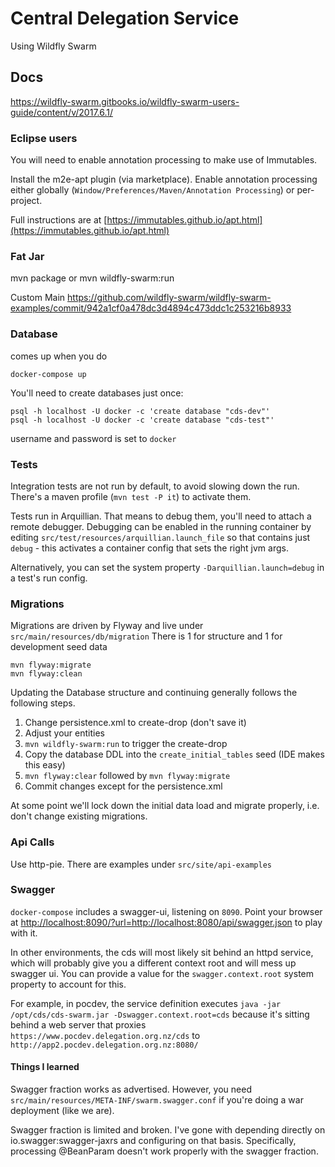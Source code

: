 # Central Delegation Service

Using Wildfly Swarm

## Docs
https://wildfly-swarm.gitbooks.io/wildfly-swarm-users-guide/content/v/2017.6.1/

### Eclipse users
You will need to enable annotation processing to make use of Immutables.

Install the m2e-apt plugin (via marketplace).
Enable annotation processing either globally (`Window/Preferences/Maven/Annotation Processing`) or per-project.

Full instructions are at [https://immutables.github.io/apt.html](https://immutables.github.io/apt.html)

### Fat Jar

mvn package or mvn wildfly-swarm:run

Custom Main
https://github.com/wildfly-swarm/wildfly-swarm-examples/commit/942a1cf0a478dc3d4894c473ddc1c253216b8933

### Database
comes up when you do

```
docker-compose up
```

You'll need to create databases just once:
```
psql -h localhost -U docker -c 'create database "cds-dev"'
psql -h localhost -U docker -c 'create database "cds-test"'
```

username and password is set to `docker`

### Tests
Integration tests are not run by default, to avoid slowing down the run.
There's a maven profile (`mvn test -P it`) to activate them.

Tests run in Arquillian. That means to debug them, you'll need to attach a remote debugger.
Debugging can be enabled in the running container by editing `src/test/resources/arquillian.launch_file` so
that contains just `debug` - this activates a container config that sets the right jvm args.

Alternatively, you can set the system property `-Darquillian.launch=debug` in a test's run config.

### Migrations
Migrations are driven by Flyway and live under `src/main/resources/db/migration`
There is 1 for structure and 1 for development seed data
```
mvn flyway:migrate
mvn flyway:clean
```

Updating the Database structure and continuing generally follows the following steps.
1. Change persistence.xml to create-drop (don't save it)
2. Adjust your entities
3. `mvn wildfly-swarm:run` to trigger the create-drop
4. Copy the database DDL into the `create_initial_tables` seed (IDE makes this easy)
5. `mvn flyway:clear` followed by `mvn flyway:migrate`
6. Commit changes except for the persistence.xml

At some point we'll lock down the initial data load and migrate properly, i.e. don't change existing migrations.

### Api Calls
Use http-pie.  There are examples under `src/site/api-examples`

### Swagger
`docker-compose` includes a swagger-ui, listening on `8090`.
Point your browser at [http://localhost:8090/?url=http://localhost:8080/api/swagger.json](http://localhost:8090/?url=http://localhost:8080/api/swagger.json) to play with it.

In other environments, the cds will most likely sit behind an httpd service, which will probably give you a different context root and will mess up swagger ui.
You can provide a value for the `swagger.context.root` system property to account for this.

For example, in pocdev, the service definition executes `java -jar /opt/cds/cds-swarm.jar -Dswagger.context.root=cds` because it's sitting
behind a web server that proxies `https://www.pocdev.delegation.org.nz/cds` to `http://app2.pocdev.delegation.org.nz:8080/`

#### Things I learned
Swagger fraction works as advertised. However, you need `src/main/resources/META-INF/swarm.swagger.conf` if you're doing a war deployment (like we are).

Swagger fraction is limited and broken. I've gone with depending directly on io.swagger:swagger-jaxrs and configuring on that basis.
Specifically, processing @BeanParam doesn't work properly with the swagger fraction.
